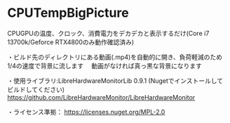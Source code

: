# CPUTempBigPicture
CPUGPUの温度、クロック、消費電力をデカデカと表示するだけ(Core i7 13700k/Geforce RTX4800のみ動作確認済み)

・ビルド先のディレクトリにある動画(.mp4)を自動的に開き、負荷軽減のため1/4の速度で背景に流します
　動画がなければ真っ黒な背景になります

・使用ライブラリ:LibreHardwareMonitorLib 0.9.1 (Nugetでインストールしてビルドしてください)
    https://github.com/LibreHardwareMonitor/LibreHardwareMonitor
    
・ライセンス準拠：
    https://licenses.nuget.org/MPL-2.0

